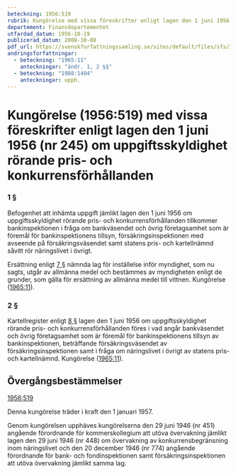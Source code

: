 ```yaml
---
beteckning: 1956:519
rubrik: Kungörelse med vissa föreskrifter enligt lagen den 1 juni 1956 (nr 245) om uppgiftsskyldighet rörande pris- och konkurrensförhållanden
departement: Finansdepartementet
utfardad_datum: 1956-10-19
publicerad_datum: 2008-10-08
pdf_url: https://svenskforfattningssamling.se/sites/default/files/sfs/1956-10/SFS1956-519.pdf
andringsforfattningar:
  - beteckning: "1965:11"
    anteckningar: "ändr. 1, 2 §§"
  - beteckning: "1988:1404"
    anteckningar: upph.
---
```


# Kungörelse (1956:519) med vissa föreskrifter enligt lagen den 1 juni 1956 (nr 245) om uppgiftsskyldighet rörande pris- och konkurrensförhållanden

### 1 §

Befogenhet att inhämta uppgift jämlikt lagen den 1 juni 1956 om uppgiftsskyldighet rörande pris- och konkurrensförhållanden tillkommer bankinspektionen i fråga om bankväsendet och övrig företagsamhet som  är föremål för bankinspektionens tillsyn, försäkringsinspektionen med avseende på försäkringsväsendet samt statens pris- och kartellnämnd såvitt rör näringslivet i övrigt.

Ersättning enligt [7 §](#7) nämnda lag för inställelse inför myndighet, som nu sagts, utgår av allmänna medel och bestämmes av myndigheten enligt de grunder, som gälla för ersättning av allmänna medel till vittnen. Kungörelse ([1965:11](https://selex.se/eli/sfs/1965/11)).

### 2 §

Kartellregister enligt [8 §](#8) lagen den 1 juni 1956 om uppgiftsskyldighet rörande pris- och konkurrensförhållanden föres i  vad angår bankväsendet och övrig företagsamhet som är föremål för bankinspektionens tillsyn av bankinspektionen, beträffande försäkringsväsendet av försäkringsinspektionen samt i fråga om näringslivet i övrigt av statens pris- och kartellnämnd. Kungörelse ([1965:11](https://selex.se/eli/sfs/1965/11)).

## Övergångsbestämmelser

[1956:519](https://selex.se/eli/sfs/1956/519)

Denna kungörelse träder i kraft den 1 januari 1957.

Genom kungörelsen upphäves kungörelserna den 29 juni 1946 (nr 451) angående förordnande för kommerskollegium att utöva övervakning  jämlikt lagen den 29 juni 1946 (nr 448) om övervakning av  konkurrensbegränsning inom näringslivet och den 20 december 1946 (nr  774) angående förordnande för bank- och fondinspektionen samt  försäkringsinspektionen att utöva övervakning jämlikt samma lag.